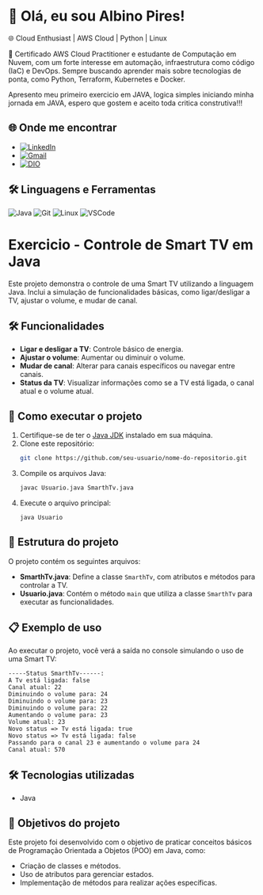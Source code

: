 # 👋 Olá, eu sou Albino Pires!

🌐 Cloud Enthusiast | AWS Cloud | Python | Linux 

🚀 Certificado AWS Cloud Practitioner e estudante de Computação em Nuvem, com um forte interesse em automação, infraestrutura como código (IaC) e DevOps. Sempre buscando aprender mais sobre tecnologias de ponta, como Python, Terraform, Kubernetes e Docker.

Apresento meu primeiro exercicio em JAVA, logica simples iniciando minha jornada em JAVA, espero que gostem e aceito toda critica construtiva!!!

## 🌐 Onde me encontrar

- [![LinkedIn](https://img.shields.io/badge/LinkedIn-0077B5?style=for-the-badge&logo=linkedin&logoColor=white)](https://www.linkedin.com/in/albino-pires-b188391b3/)
- [![Gmail](https://img.shields.io/badge/Gmail-333333?style=for-the-badge&logo=gmail&logoColor=red)](mailto:albinofp34@gmail.com)
- [![DIO](https://img.shields.io/badge/DIO-30A3DC?style=for-the-badge&logo=data:image/png;base64,iVBORw0KGgoAAAANSUhEUgAAAMgAAADICAMAAACahl6sAAAAKlBMVEUBCQn///8AAADMzMzX19fGxsYxMTHs7OypqanU1NQsLCwzMzNdXV2ampqysrKg2cPMAAAAAXRSTlMAQObYZgAAAP9JREFUeF7t2qEJwiAQRNGZyP9Xzr4W0NBBA8+YkUdm7p+al0FCIiCAQCBBgO+BX8dGZNBjJXyD8UK1y8GAQHBwAAAAAAAAAAAAB8x/wuJ3tnN/C+HYTnZO8LN+SrmU2/klrTG/VqXWQt6SbvmNbclY/TGWaTXc6zxVqXt8lrbGR2xJSfbbVmLVyxrpJlLtc0WW0ayDtvTNeUX2+6iMbUl77DduI/F7lmHMyLdsb+wPZtp45Fxb5l+nMOqMxqSc5PZUl2dG9KM4l9Kmvr67Rs5S8fQwAAAAAElFTkSuQmCC)](https://www.dio.me/users/albinofp34)

## 🛠 Linguagens e Ferramentas

![Java](https://img.shields.io/badge/Java-007396?style=for-the-badge&logo=java&logoColor=white)
![Git](https://img.shields.io/badge/Git-F05032?style=for-the-badge&logo=git&logoColor=white)
![Linux](https://img.shields.io/badge/Linux-FCC624?style=for-the-badge&logo=linux&logoColor=black)
![VSCode](https://img.shields.io/badge/VSCode-007ACC?style=for-the-badge&logo=visual-studio-code&logoColor=white)


# Exercicio - Controle de Smart TV em Java

Este projeto demonstra o controle de uma Smart TV utilizando a linguagem Java. Inclui a simulação de funcionalidades básicas, como ligar/desligar a TV, ajustar o volume, e mudar de canal.

## 🛠 Funcionalidades

- **Ligar e desligar a TV**: Controle básico de energia.
- **Ajustar o volume**: Aumentar ou diminuir o volume.
- **Mudar de canal**: Alterar para canais específicos ou navegar entre canais.
- **Status da TV**: Visualizar informações como se a TV está ligada, o canal atual e o volume atual.

## 🚀 Como executar o projeto

1. Certifique-se de ter o [Java JDK](https://www.oracle.com/java/technologies/javase-downloads.html) instalado em sua máquina.
2. Clone este repositório:
   ```bash
   git clone https://github.com/seu-usuario/nome-do-repositorio.git
   ```
3. Compile os arquivos Java:
   ```bash
   javac Usuario.java SmarthTv.java
   ```
4. Execute o arquivo principal:
   ```bash
   java Usuario
   ```

## 📂 Estrutura do projeto

O projeto contém os seguintes arquivos:

- **SmarthTv.java**: Define a classe `SmarthTv`, com atributos e métodos para controlar a TV.
- **Usuario.java**: Contém o método `main` que utiliza a classe `SmarthTv` para executar as funcionalidades.

## 📋 Exemplo de uso

Ao executar o projeto, você verá a saída no console simulando o uso de uma Smart TV:
```plaintext
-----Status SmarthTv------:
A Tv está ligada: false
Canal atual: 22
Diminuindo o volume para: 24
Diminuindo o volume para: 23
Diminuindo o volume para: 22
Aumentando o volume para: 23
Volume atual: 23
Novo status => Tv está ligada: true
Novo status => Tv está ligada: false
Passando para o canal 23 e aumentando o volume para 24
Canal atual: 570
```

## 🛠 Tecnologias utilizadas

- Java

## 📌 Objetivos do projeto

Este projeto foi desenvolvido com o objetivo de praticar conceitos básicos de Programação Orientada a Objetos (POO) em Java, como:

- Criação de classes e métodos.
- Uso de atributos para gerenciar estados.
- Implementação de métodos para realizar ações específicas.
